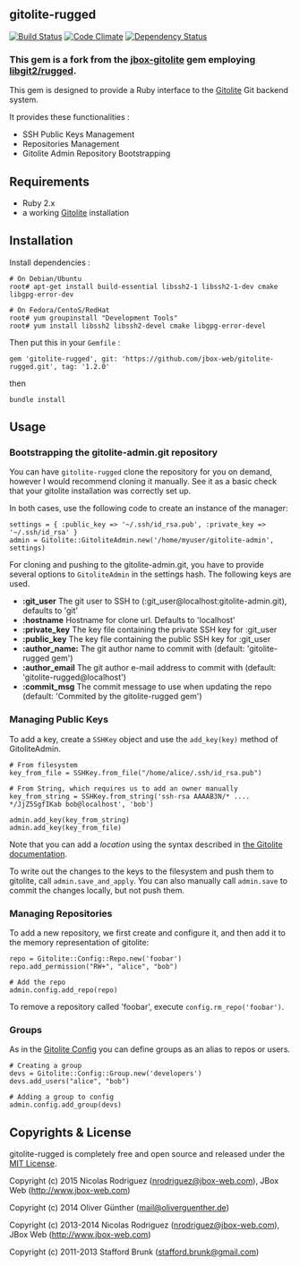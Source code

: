## gitolite-rugged
[![Build Status](https://travis-ci.org/jbox-web/gitolite-rugged.svg?branch=devel)](https://travis-ci.org/jbox-web/gitolite-rugged)
[![Code Climate](https://codeclimate.com/github/jbox-web/gitolite-rugged/badges/gpa.svg)](https://codeclimate.com/github/jbox-web/gitolite-rugged)
[![Dependency Status](https://gemnasium.com/jbox-web/gitolite-rugged.svg)](https://gemnasium.com/jbox-web/gitolite-rugged)

### This gem is a fork from the [jbox-gitolite](https://github.com/jbox-web/gitolite) gem employing [libgit2/rugged](https://github.com/libgit2/rugged).


This gem is designed to provide a Ruby interface to the [Gitolite](https://github.com/sitaramc/gitolite) Git backend system.

It provides these functionalities :

* SSH Public Keys Management
* Repositories Management
* Gitolite Admin Repository Bootstrapping

## Requirements ##
* Ruby 2.x
* a working [Gitolite](https://github.com/sitaramc/gitolite) installation

## Installation ##

Install dependencies :

    # On Debian/Ubuntu
    root# apt-get install build-essential libssh2-1 libssh2-1-dev cmake libgpg-error-dev

    # On Fedora/CentoS/RedHat
    root# yum groupinstall "Development Tools"
    root# yum install libssh2 libssh2-devel cmake libgpg-error-devel

Then put this in your ```Gemfile``` :

    gem 'gitolite-rugged', git: 'https://github.com/jbox-web/gitolite-rugged.git', tag: '1.2.0'

then

    bundle install


## Usage ##

### Bootstrapping the gitolite-admin.git repository ###

You can have `gitolite-rugged` clone the repository for you on demand, however I would recommend cloning it manually.
See it as a basic check that your gitolite installation was correctly set up.

In both cases, use the following code to create an instance of the manager:

    settings = { :public_key => '~/.ssh/id_rsa.pub', :private_key => '~/.ssh/id_rsa' }
    admin = Gitolite::GitoliteAdmin.new('/home/myuser/gitolite-admin', settings)

For cloning and pushing to the gitolite-admin.git, you have to provide several options to `GitoliteAdmin` in the settings hash. The following keys are used.

* **:git_user** The git user to SSH to (:git_user@localhost:gitolite-admin.git), defaults to 'git'
* **:hostname** Hostname for clone url. Defaults to 'localhost'
* **:private_key** The key file containing the private SSH key for :git_user
* **:public_key** The key file containing the public SSH key for :git_user
* **:author_name:** The git author name to commit with (default: 'gitolite-rugged gem')
* **:author_email** The git author e-mail address to commit with (default: 'gitolite-rugged@localhost')
* **:commit_msg** The commit message to use when updating the repo (default: 'Commited by the gitolite-rugged gem')

### Managing Public Keys ###

To add a key, create a `SSHKey` object and use the `add_key(key)` method of GitoliteAdmin.

    # From filesystem
    key_from_file = SSHKey.from_file("/home/alice/.ssh/id_rsa.pub")

    # From String, which requires us to add an owner manually
    key_from_string = SSHKey.from_string('ssh-rsa AAAAB3N/* .... */JjZ5SgfIKab bob@localhost', 'bob')

    admin.add_key(key_from_string)
    admin.add_key(key_from_file)

Note that you can add a *location* using the syntax described in [the Gitolite documentation](http://gitolite.com/gitolite/users.html#old-style-multi-keys).


To write out the changes to the keys to the filesystem and push them to gitolite, call `admin.save_and_apply`.
You can also manually call `admin.save` to commit the changes locally, but not push them.


### Managing Repositories ###

To add a new repository, we first create and configure it, and then add it to the memory representation of gitolite:

    repo = Gitolite::Config::Repo.new('foobar')
    repo.add_permission("RW+", "alice", "bob")

    # Add the repo
    admin.config.add_repo(repo)

To remove a repository called 'foobar', execute `config.rm_repo('foobar')`.


### Groups ###

As in the [Gitolite Config](http://gitolite.com/gitolite/groups.html) you can define groups as an alias to repos or users.

    # Creating a group
    devs = Gitolite::Config::Group.new('developers')
    devs.add_users("alice", "bob")

    # Adding a group to config
    admin.config.add_group(devs)



## Copyrights & License

gitolite-rugged is completely free and open source and released under the [MIT License](https://github.com/oliverguenther/gitolite/blob/devel/LICENSE.txt).

Copyright (c) 2015 Nicolas Rodriguez (nrodriguez@jbox-web.com), JBox Web (http://www.jbox-web.com)

Copyright (c) 2014 Oliver Günther (mail@oliverguenther.de)

Copyright (c) 2013-2014 Nicolas Rodriguez (nrodriguez@jbox-web.com), JBox Web (http://www.jbox-web.com)

Copyright (c) 2011-2013 Stafford Brunk (stafford.brunk@gmail.com)
